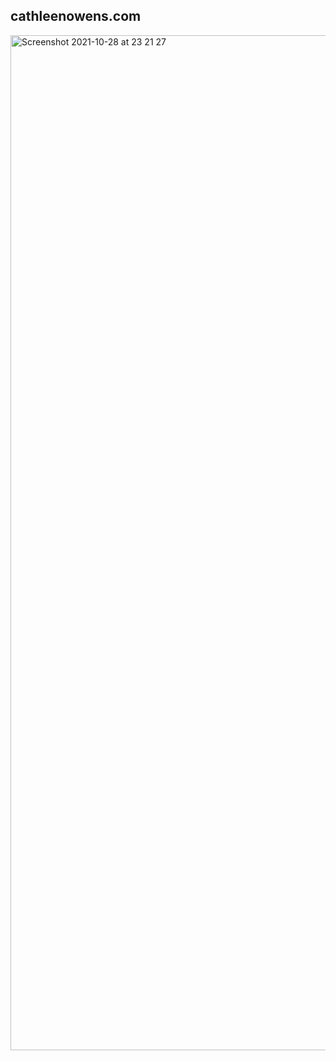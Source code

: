 ## cathleenowens.com

<img width="1624" alt="Screenshot 2021-10-28 at 23 21 27" src="https://user-images.githubusercontent.com/11800807/139329767-72b6b867-b384-4b0a-a548-c24e89c631f4.png">
